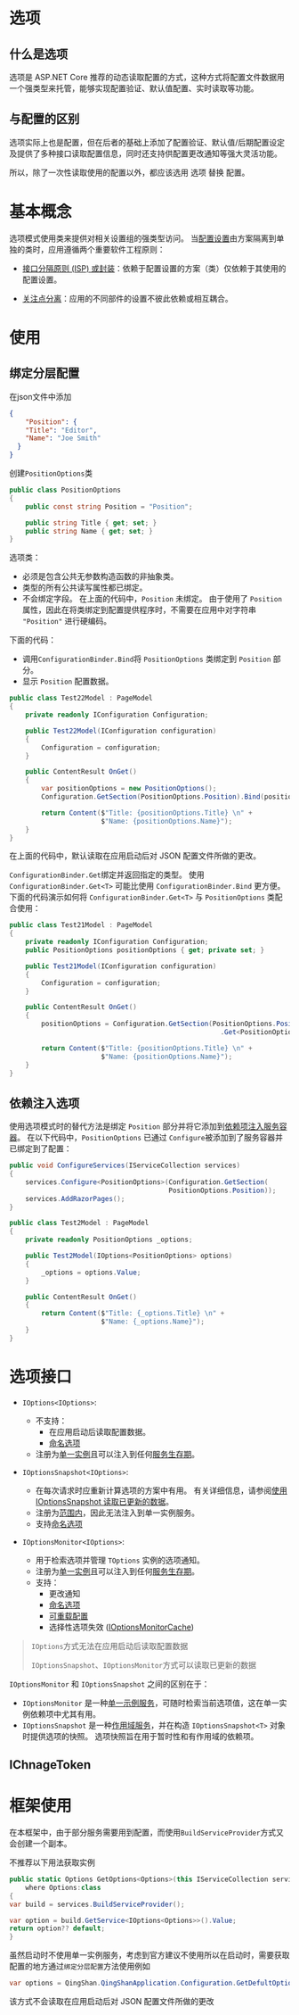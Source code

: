 # 选项
## 什么是选项
选项是 ASP.NET Core 推荐的动态读取配置的方式，这种方式将配置文件数据用一个强类型来托管，能够实现配置验证、默认值配置、实时读取等功能。
## 与配置的区别
选项实际上也是配置，但在后者的基础上添加了配置验证、默认值/后期配置设定及提供了多种接口读取配置信息，同时还支持供配置更改通知等强大灵活功能。

所以，除了一次性读取使用的配置以外，都应该选用 选项 替换 配置。

# 基本概念

选项模式使用类来提供对相关设置组的强类型访问。 当[配置设置](https://docs.microsoft.com/zh-cn/aspnet/core/fundamentals/configuration/?view=aspnetcore-3.1)由方案隔离到单独的类时，应用遵循两个重要软件工程原则：

- [接口分隔原则 (ISP) 或封装](https://docs.microsoft.com/zh-cn/dotnet/standard/modern-web-apps-azure-architecture/architectural-principles#encapsulation)：依赖于配置设置的方案（类）仅依赖于其使用的配置设置。

- [关注点分离](https://docs.microsoft.com/zh-cn/dotnet/standard/modern-web-apps-azure-architecture/architectural-principles#separation-of-concerns)：应用的不同部件的设置不彼此依赖或相互耦合。

# 使用

## 绑定分层配置

在json文件中添加

```json
{
    "Position": {
    "Title": "Editor",
    "Name": "Joe Smith"
  }
}
```

创建`PositionOptions`类

```C#
public class PositionOptions
{
    public const string Position = "Position";

    public string Title { get; set; }
    public string Name { get; set; }
}
```

选项类：

- 必须是包含公共无参数构造函数的非抽象类。
- 类型的所有公共读写属性都已绑定。
- 不会绑定字段。 在上面的代码中，`Position` 未绑定。 由于使用了 `Position` 属性，因此在将类绑定到配置提供程序时，不需要在应用中对字符串 `"Position"` 进行硬编码。

下面的代码：

- 调用`ConfigurationBinder.Bind`将 `PositionOptions` 类绑定到 `Position` 部分。
- 显示 `Position` 配置数据。

```C#
public class Test22Model : PageModel
{
    private readonly IConfiguration Configuration;

    public Test22Model(IConfiguration configuration)
    {
        Configuration = configuration;
    }

    public ContentResult OnGet()
    {
        var positionOptions = new PositionOptions();
        Configuration.GetSection(PositionOptions.Position).Bind(positionOptions);

        return Content($"Title: {positionOptions.Title} \n" +
                       $"Name: {positionOptions.Name}");
    }
}
```

在上面的代码中，默认读取在应用启动后对 JSON 配置文件所做的更改。

`ConfigurationBinder.Get`绑定并返回指定的类型。 使用 `ConfigurationBinder.Get<T>` 可能比使用 `ConfigurationBinder.Bind` 更方便。 下面的代码演示如何将 `ConfigurationBinder.Get<T>` 与 `PositionOptions` 类配合使用：

```C#
public class Test21Model : PageModel
{
    private readonly IConfiguration Configuration;
    public PositionOptions positionOptions { get; private set; }

    public Test21Model(IConfiguration configuration)
    {
        Configuration = configuration;
    }

    public ContentResult OnGet()
    {            
        positionOptions = Configuration.GetSection(PositionOptions.Position)
                                                     .Get<PositionOptions>();

        return Content($"Title: {positionOptions.Title} \n" +
                       $"Name: {positionOptions.Name}");
    }
}
```

## 依赖注入选项

使用选项模式时的替代方法是绑定 `Position` 部分并将它添加到[依赖项注入服务容器](https://docs.microsoft.com/zh-cn/aspnet/core/fundamentals/dependency-injection?view=aspnetcore-3.1)。 在以下代码中，`PositionOptions` 已通过 `Configure`被添加到了服务容器并已绑定到了配置：

```C#
public void ConfigureServices(IServiceCollection services)
{
    services.Configure<PositionOptions>(Configuration.GetSection(
                                        PositionOptions.Position));
    services.AddRazorPages();
}
```

```C#
public class Test2Model : PageModel
{
    private readonly PositionOptions _options;

    public Test2Model(IOptions<PositionOptions> options)
    {
        _options = options.Value;
    }

    public ContentResult OnGet()
    {
        return Content($"Title: {_options.Title} \n" +
                       $"Name: {_options.Name}");
    }
}
```

# 选项接口

- `IOptions<IOptions>`:
  - 不支持：
    - 在应用启动后读取配置数据。
    - [命名选项](https://docs.microsoft.com/zh-cn/aspnet/core/fundamentals/configuration/options?view=aspnetcore-3.1#named)
  - 注册为[单一实例](https://docs.microsoft.com/zh-cn/aspnet/core/fundamentals/dependency-injection?view=aspnetcore-3.1#singleton)且可以注入到任何[服务生存期](https://docs.microsoft.com/zh-cn/aspnet/core/fundamentals/dependency-injection?view=aspnetcore-3.1#service-lifetimes)。

- `IOptionsSnapshot<IOptions>`:
  - 在每次请求时应重新计算选项的方案中有用。 有关详细信息，请参阅[使用 IOptionsSnapshot 读取已更新的数据](https://docs.microsoft.com/zh-cn/aspnet/core/fundamentals/configuration/options?view=aspnetcore-3.1#ios)。
  - 注册为[范围内](https://docs.microsoft.com/zh-cn/aspnet/core/fundamentals/dependency-injection?view=aspnetcore-3.1#scoped)，因此无法注入到单一实例服务。
  - 支持[命名选项](https://docs.microsoft.com/zh-cn/aspnet/core/fundamentals/configuration/options?view=aspnetcore-3.1#named)

- `IOptionsMonitor<IOptions>`:
  - 用于检索选项并管理 `TOptions` 实例的选项通知。
  - 注册为[单一实例](https://docs.microsoft.com/zh-cn/aspnet/core/fundamentals/dependency-injection?view=aspnetcore-3.1#singleton)且可以注入到任何[服务生存期](https://docs.microsoft.com/zh-cn/aspnet/core/fundamentals/dependency-injection?view=aspnetcore-3.1#service-lifetimes)。
  - 支持：
    - 更改通知
    - [命名选项](https://docs.microsoft.com/zh-cn/aspnet/core/fundamentals/configuration/options?view=aspnetcore-3.1#named-options-support-with-iconfigurenamedoptions)
    - [可重载配置](https://docs.microsoft.com/zh-cn/aspnet/core/fundamentals/configuration/options?view=aspnetcore-3.1#ios)
    - 选择性选项失效 ([IOptionsMonitorCache](https://docs.microsoft.com/zh-cn/dotnet/api/microsoft.extensions.options.ioptionsmonitorcache-1))

> `IOptions`方式无法在应用启动后读取配置数据
>
> `IOptionsSnapshot`、`IOptionsMonitor`方式可以读取已更新的数据

`IOptionsMonitor` 和 `IOptionsSnapshot` 之间的区别在于：

- `IOptionsMonitor` 是一种[单一示例服务](https://docs.microsoft.com/zh-cn/aspnet/core/fundamentals/dependency-injection?view=aspnetcore-3.1#singleton)，可随时检索当前选项值，这在单一实例依赖项中尤其有用。
- `IOptionsSnapshot` 是一种[作用域服务](https://docs.microsoft.com/zh-cn/aspnet/core/fundamentals/dependency-injection?view=aspnetcore-3.1#scoped)，并在构造 `IOptionsSnapshot<T>` 对象时提供选项的快照。 选项快照旨在用于暂时性和有作用域的依赖项。

## IChnageToken

# 框架使用

在本框架中，由于部分服务需要用到配置，而使用`BuildServiceProvider`方式又会创建一个副本。

不推荐以下用法获取实例

```C#
public static Options GetOptions<Options>(this IServiceCollection services)
	where Options:class
{
var build = services.BuildServiceProvider();

var option = build.GetService<IOptions<Options>>().Value;
return option?? default;
}
```

虽然启动时不使用单一实例服务，考虑到官方建议不使用所以在启动时，需要获取配置的地方通过`绑定分层配置`方法使用例如

```C#
var options = QingShan.QingShanApplication.Configuration.GetDefultOptions<TOptions>();
```

该方式不会读取在应用启动后对 JSON 配置文件所做的更改